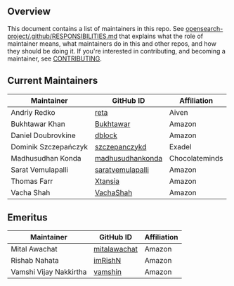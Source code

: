 ## Overview

This document contains a list of maintainers in this repo. See [opensearch-project/.github/RESPONSIBILITIES.md](https://github.com/opensearch-project/.github/blob/main/RESPONSIBILITIES.md#maintainer-responsibilities) that explains what the role of maintainer means, what maintainers do in this and other repos, and how they should be doing it. If you're interested in contributing, and becoming a maintainer, see [CONTRIBUTING](CONTRIBUTING.md).

## Current Maintainers

| Maintainer           | GitHub ID                                               | Affiliation    |
| -------------------- | ------------------------------------------------------- | -------------- |
| Andriy Redko         | [reta](https://github.com/reta)                         | Aiven          |
| Bukhtawar Khan       | [Bukhtawar](https://github.com/Bukhtawar)               | Amazon         |
| Daniel Doubrovkine   | [dblock](https://github.com/dblock)                     | Amazon         |
| Dominik Szczepańczyk | [szczepanczykd](https://github.com/szczepanczykd)       | Exadel         |
| Madhusudhan Konda    | [madhusudhankonda](https://github.com/madhusudhankonda) | Chocolateminds |
| Sarat Vemulapalli    | [saratvemulapalli](https://github.com/saratvemulapalli) | Amazon         |
| Thomas Farr          | [Xtansia](https://github.com/Xtansia)                   | Amazon         |
| Vacha Shah           | [VachaShah](https://github.com/VachaShah)               | Amazon         |

## Emeritus

| Maintainer             | GitHub ID                                       | Affiliation |
| ---------------------- | ----------------------------------------------- | ----------- |
| Mital Awachat          | [mitalawachat](https://github.com/mitalawachat) | Amazon      |
| Rishab Nahata          | [imRishN](https://github.com/imRishN)           | Amazon      |
| Vamshi Vijay Nakkirtha | [vamshin](https://github.com/vamshin)           | Amazon      |

